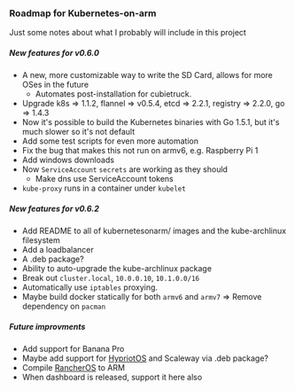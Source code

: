 ### Roadmap for Kubernetes-on-arm

Just some notes about what I probably will include in this project

##### New features for v0.6.0
 - A new, more customizable way to write the SD Card, allows for more OSes in the future
   - Automates post-installation for cubietruck.
 - Upgrade k8s => 1.1.2, flannel => v0.5.4, etcd => 2.2.1, registry => 2.2.0, go => 1.4.3
 - Now it's possible to build the Kubernetes binaries with Go 1.5.1, but it's much slower so it's not default
 - Add some test scripts for even more automation
 - Fix the bug that makes this not run on armv6, e.g. Raspberry Pi 1
 - Add windows downloads
 - Now `ServiceAccount` `secrets` are working as they should
   - Make dns use ServiceAccount tokens
 - `kube-proxy` runs in a container under `kubelet`

##### New features for v0.6.2
 - Add README to all of kubernetesonarm/ images and the kube-archlinux filesystem
 - Add a loadbalancer
 - A .deb package?
 - Ability to auto-upgrade the kube-archlinux package
 - Break out `cluster.local`, `10.0.0.10`, `10.1.0.0/16`
 - Automatically use `iptables` proxying.
 - Maybe build docker statically for both `armv6` and `armv7` => Remove dependency on `pacman`

##### Future improvments
 - Add support for Banana Pro
 - Maybe add support for [HypriotOS](http://blog.hypriot.com) and Scaleway via .deb package?
 - Compile [RancherOS](https://github.com/rancher/os) to ARM
 - When dashboard is released, support it here also